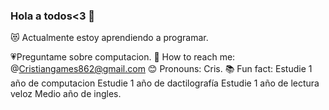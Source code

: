 ### Hola a todos<3 👋
😻 Actualmente estoy aprendiendo a programar.


💗Preguntame sobre computacion.
💌 How to reach me: @Cristiangames862@gmail.com
😊 Pronouns: Cris.
📚 Fun fact: Estudie 1 año de computacion 
Estudie 1 año de dactilografía
Estudie 1 año de lectura veloz
Medio año de ingles.
